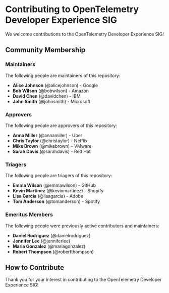 # Contributing to OpenTelemetry Developer Experience SIG

We welcome contributions to the OpenTelemetry Developer Experience SIG!

## Community Membership

### Maintainers

The following people are maintainers of this repository:

- **Alice Johnson** (@alicejohnson) - Google
- **Bob Wilson** (@bobwilson) - Amazon
- **David Chen** (@davidchen) - IBM
- **John Smith** (@johnsmith) - Microsoft

### Approvers

The following people are approvers of this repository:

- **Anna Miller** (@annamiller) - Uber
- **Chris Taylor** (@christaylor) - Netflix
- **Mike Brown** (@mikebrown) - VMware
- **Sarah Davis** (@sarahdavis) - Red Hat

### Triagers

The following people are triagers of this repository:

- **Emma Wilson** (@emmawilson) - GitHub
- **Kevin Martinez** (@kevinmartinez) - Shopify
- **Lisa Garcia** (@lisagarcia) - Adobe
- **Tom Anderson** (@tomanderson) - Spotify

### Emeritus Members

The following people were previously active contributors and maintainers:

- **Daniel Rodriguez** (@danielrodriguez)
- **Jennifer Lee** (@jenniferlee)
- **Maria Gonzalez** (@mariagonzalez)
- **Robert Thompson** (@robertthompson)

## How to Contribute

Thank you for your interest in contributing to the OpenTelemetry Developer Experience SIG!